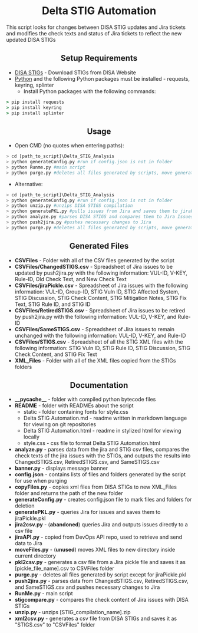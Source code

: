 ﻿# <center>Delta STIG Automation</center>
This script looks for changes between DISA STIG updates and Jira tickets and modifies the check texts and status of Jira tickets to reflect the new updated DISA STIGs
## <center>Setup Requirements</center>
* [DISA STIGs](https://public.cyber.mil/stigs/compilations/) - Download STIGs from DISA Website
* [Python](https://www.python.org/downloads/) and the following Python packages must be installed - requests, keyring, splinter
    * Install Python packages with the following commands:
```bat
> pip install requests
> pip install keyring
> pip install splinter
```

## <center>Usage</center>
- Open CMD (no quotes when entering paths):
```bash
> cd [path_to_script]\Delta_STIG_Analysis
> python generateConfig.py #run if config.json is not in folder
> python Runme.py #main script
> python purge.py #deletes all files generated by scripts, move generated files to another folder to avoid deletion
```
- Alternative:
```bash
> cd [path_to_script]\Delta_STIG_Analysis
> python generateConfig.py #run if config.json is not in folder
> python unzip.py #unzips DISA STIGS compilation
> python generatePKL.py #pulls issues from Jira and saves them to jiraPickle.pkl
> python analyze.py #parses DISA STIGS and compares them to Jira Issues
> python push2jira.py #pushes necessary changes to Jira
> python purge.py #deletes all files generated by scripts, move generated files to another folder to avoid deletion
```
## <center>Generated Files</center>
* __CSVFiles__ - Folder with all of the CSV files generated by the script
* __CSVFiles/ChangedSTIGS.csv__ - Spreadsheet of Jira issues to be updated by <span>push2jira.py</span> with the following information: VUL-ID, V-KEY, Rule-ID, Old Check Text, and New Check Text
* __CSVFiles/jiraPickle.csv__ - Spreadsheet of Jira issues with the following information: VUL-ID, Group-ID, STIG Vuln ID, STIG Affected System, STIG Discussion, STIG Check Content, STIG Mitigation Notes, STIG Fix Text, STIG Rule ID, and STIG ID
* __CSVFiles/RetiredSTIGS.csv__ - Spreadsheet of Jira issues to be retired by <span>push2jira.py</span> with the following information: VUL-ID, V-KEY, and Rule-ID
* __CSVFiles/SameSTIGS.csv__ - Spreadsheet of Jira issues to remain unchanged with the following information: VUL-ID, V-KEY, and Rule-ID
* __CSVFiles/STIGS.csv__ - Spreadsheet of all the STIG XML files with the following information: STIG Vuln ID, STIG Rule ID, STIG Discussion, STIG Check Content, and STIG Fix Text
* __XML\_Files__ - Folder with all of the XML files copied from the STIGs folders
## <center>Documentation</center>
* __\_\_pycache\_\___ - folder with compiled python bytecode files
* __README__ - folder with READMEs about the script
	* static - folder containing fonts for style.css
	* <span>Delta STIG Automation.md</span> - readme written in markdown language for viewing on git repositories
	* <span>Delta STIG Automation.html</span> - readme in stylized html for viewing locally
	* style.css - css file to format Delta STIG Automation.html
* __<span>analyze.py</span>__ - parses data from the jira and STIG csv files, compares the check texts of the jira issues with the STIGs, and outputs the results into ChangedSTIGS.csv, RetiredSTIGS.csv, and SameSTIGS.csv
* __<span>banner.py</span>__ - displays message banner
* __config.json__ - contains lists of files and folders generated by the script for use when purging
* __<span>copyFiles.py</span>__ - copies xml files from DISA STIGs to  new XML_Files folder and returns the path of the new folder
* __<span>generateConfig.py</span>__ - creates config.json file to mark files and folders for deletion
* __<span>generatePKL.py</span>__ - queries Jira for issues and saves them to jiraPickle.pkl
* __<span>jira2csv.py</span>__ - (__abandoned__) queries Jira and outputs issues directly to a csv file
* __<span>jiraAPI.py</span>__ - copied from DevOps API repo, used to retrieve and send data to Jira
* __<span>moveFiles.py</span>__ - (__unused__) moves XML files to new directory inside current directory
* __<span>pkl2csv.py</span>__ - generates a csv file from a Jira pickle file and saves it as [pickle_file_name].csv to CSVFiles folder
* __<span>purge.py</span>__ - deletes all files generated by script except for jiraPickle.pkl
* __<span>push2jira.py</span>__ - parses data from ChangedSTIGS.csv, RetiredSTIGS.csv, and SameSTIGS.csv and pushes necessary changes to Jira
* __<span>RunMe.py</span>__ - main script
* __<span>stigcompare.py</span>__ - compares the check content of Jira issues with DISA STIGs
* __<span>unzip.py</span>__ - unzips [STIG_compilation_name].zip
* __<span>xml2csv.py</span>__ - generates a csv file from DISA STIGs and saves it as "STIGS.csv" to "CSVFiles" folder

